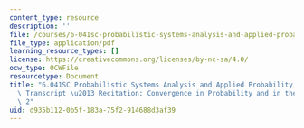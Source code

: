 ```yaml
---
content_type: resource
description: ''
file: /courses/6-041sc-probabilistic-systems-analysis-and-applied-probability-fall-2013/d935b1120b5f183a75f2914688d3af39_MIT6_041SCF13_No32_Rec20_P2_ConvgProb1_Part_ef_300k.pdf
file_type: application/pdf
learning_resource_types: []
license: https://creativecommons.org/licenses/by-nc-sa/4.0/
ocw_type: OCWFile
resourcetype: Document
title: "6.041SC Probabilistic Systems Analysis and Applied Probability, Fall 2013\
  \ Transcript \u2013 Recitation: Convergence in Probability and in the Mean Part\
  \ 2"
uid: d935b112-0b5f-183a-75f2-914688d3af39
---
```

